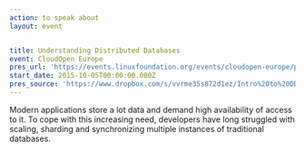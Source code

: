 ```yaml
---
action: to speak about
layout: event


title: Understanding Distributed Databases
event: CloudOpen Europe
pres_url: 'https://events.linuxfoundation.org/events/cloudopen-europe/program/schedule'
start_date: 2015-10-05T00:00:00.000Z
pres_source: 'https://www.dropbox.com/s/vvrme35s872d1ez/Intro%20to%20DD.key?dl=0'
---
```


Modern applications store a lot data and demand high availability of access to it. To cope with this increasing need, developers have long struggled with scaling, sharding and synchronizing multiple instances of traditional databases.
